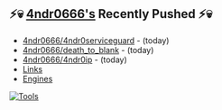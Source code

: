 ## ⚡💀 <a href="https://4ndr0666.github.io/4ndr0site" target="_blank">4ndr0666's</a> Recently Pushed ⚡💀


- [4ndr0666/4ndr0serviceguard](https://github.com/4ndr0666/4ndr0serviceguard) - (today)
- [4ndr0666/death_to_blank](https://github.com/4ndr0666/death_to_blank) - (today)
- [4ndr0666/4ndr0ip](https://github.com/4ndr0666/4ndr0ip) - (today)
- [Links](https://github.com/4ndr0666/Links/blob/main/README.md)        
- [Engines](https://github.com/hoothin/SearchJumper/discussions/73)    

[![Tools](https://skillicons.dev/icons?i=go,py,react,nextjs,git,linux,bash,neovim&theme=dark&perline=18)](https://skillicons.dev)

